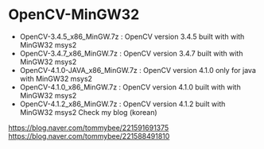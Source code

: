 # OpenCV-MinGW32

- OpenCV-3.4.5_x86_MinGW.7z	: OpenCV version 3.4.5 built with with MinGW32 msys2
- OpenCV-3.4.7_x86_MinGW.7z	: OpenCV version 3.4.7 built with with MinGW32 msys2
- OpenCV-4.1.0-JAVA_x86_MinGW.7z	: OpenCV version 4.1.0 only for java with MinGW32 msys2 
- OpenCV-4.1.0_x86_MinGW.7z : OpenCV version 4.1.0 built with with MinGW32 msys2 
- OpenCV-4.1.2_x86_MinGW.7z : OpenCV version 4.1.2 built with MinGW32 msys2
Check my blog (korean)

https://blog.naver.com/tommybee/221591691375 <br>
https://blog.naver.com/tommybee/221588491810
